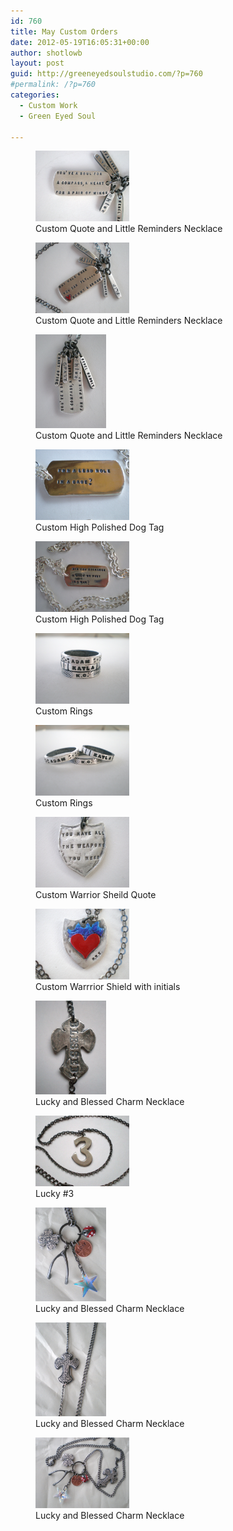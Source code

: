 ```yaml
---
id: 760
title: May Custom Orders
date: 2012-05-19T16:05:31+00:00
author: shotlowb
layout: post
guid: http://greeneyedsoulstudio.com/?p=760
#permalink: /?p=760
categories:
  - Custom Work
  - Green Eyed Soul
  
---
```

<div id='gallery-5' class='gallery galleryid-760 gallery-columns-2 gallery-size-thumbnail'>
  <figure class='gallery-item'> 
  
  <div class='gallery-icon landscape'>
    <a href='/vendor/uploads/2012/05/maycustomorders-006.jpg'><img width="150" height="113" src="/vendor/uploads/2012/05/maycustomorders-006.jpg" class="attachment-thumbnail size-thumbnail" alt="" aria-describedby="gallery-5-761" sizes="100vw" /></a>
  </div><figcaption class='wp-caption-text gallery-caption' id='gallery-5-761'> Custom Quote and Little Reminders Necklace </figcaption></figure><figure class='gallery-item'> 
  
  <div class='gallery-icon landscape'>
    <a href='/vendor/uploads/2012/05/maycustomorders-009.jpg'><img width="150" height="113" src="/vendor/uploads/2012/05/maycustomorders-009.jpg" class="attachment-thumbnail size-thumbnail" alt="" aria-describedby="gallery-5-762" sizes="100vw" /></a>
  </div><figcaption class='wp-caption-text gallery-caption' id='gallery-5-762'> Custom Quote and Little Reminders Necklace </figcaption></figure><figure class='gallery-item'> 
  
  <div class='gallery-icon portrait'>
    <a href='/vendor/uploads/2012/05/maycustomorders-010.jpg'><img width="113" height="150" src="/vendor/uploads/2012/05/maycustomorders-010.jpg" class="attachment-thumbnail size-thumbnail" alt="" aria-describedby="gallery-5-763" sizes="100vw" /></a>
  </div><figcaption class='wp-caption-text gallery-caption' id='gallery-5-763'> Custom Quote and Little Reminders Necklace </figcaption></figure><figure class='gallery-item'> 
  
  <div class='gallery-icon landscape'>
    <a href='/vendor/uploads/2012/05/maycustomorders-016.jpg'><img width="150" height="113" src="/vendor/uploads/2012/05/maycustomorders-016.jpg" class="attachment-thumbnail size-thumbnail" alt="" aria-describedby="gallery-5-764" sizes="100vw" /></a>
  </div><figcaption class='wp-caption-text gallery-caption' id='gallery-5-764'> Custom High Polished Dog Tag </figcaption></figure><figure class='gallery-item'> 
  
  <div class='gallery-icon landscape'>
    <a href='/vendor/uploads/2012/05/maycustomorders-018.jpg'><img width="150" height="113" src="/vendor/uploads/2012/05/maycustomorders-018.jpg" class="attachment-thumbnail size-thumbnail" alt="" aria-describedby="gallery-5-765" sizes="100vw" /></a>
  </div><figcaption class='wp-caption-text gallery-caption' id='gallery-5-765'> Custom High Polished Dog Tag </figcaption></figure><figure class='gallery-item'> 
  
  <div class='gallery-icon landscape'>
    <a href='/vendor/uploads/2012/05/maycustomorders-027.jpg'><img width="150" height="113" src="/vendor/uploads/2012/05/maycustomorders-027.jpg" class="attachment-thumbnail size-thumbnail" alt="" aria-describedby="gallery-5-766" sizes="100vw" /></a>
  </div><figcaption class='wp-caption-text gallery-caption' id='gallery-5-766'> Custom Rings </figcaption></figure><figure class='gallery-item'> 
  
  <div class='gallery-icon landscape'>
    <a href='/vendor/uploads/2012/05/maycustomorders-028.jpg'><img width="150" height="113" src="/vendor/uploads/2012/05/maycustomorders-028.jpg" class="attachment-thumbnail size-thumbnail" alt="" aria-describedby="gallery-5-767" sizes="100vw" /></a>
  </div><figcaption class='wp-caption-text gallery-caption' id='gallery-5-767'> Custom Rings </figcaption></figure><figure class='gallery-item'> 
  
  <div class='gallery-icon landscape'>
    <a href='/vendor/uploads/2012/05/maycustomorders-003.jpg'><img width="150" height="113" src="/vendor/uploads/2012/05/maycustomorders-003.jpg" class="attachment-thumbnail size-thumbnail" alt="" aria-describedby="gallery-5-768" sizes="100vw" /></a>
  </div><figcaption class='wp-caption-text gallery-caption' id='gallery-5-768'> Custom Warrior Sheild Quote </figcaption></figure><figure class='gallery-item'> 
  
  <div class='gallery-icon landscape'>
    <a href='/vendor/uploads/2012/05/maycustomorders-011.jpg'><img width="150" height="113" src="/vendor/uploads/2012/05/maycustomorders-011.jpg" class="attachment-thumbnail size-thumbnail" alt="" aria-describedby="gallery-5-769" sizes="100vw" /></a>
  </div><figcaption class='wp-caption-text gallery-caption' id='gallery-5-769'> Custom Warrrior Shield with initials </figcaption></figure><figure class='gallery-item'> 
  
  <div class='gallery-icon portrait'>
    <a href='/vendor/uploads/2012/05/maycustomorders-0061.jpg'><img width="113" height="150" src="/vendor/uploads/2012/05/maycustomorders-0061.jpg" class="attachment-thumbnail size-thumbnail" alt="" aria-describedby="gallery-5-770" sizes="100vw" /></a>
  </div><figcaption class='wp-caption-text gallery-caption' id='gallery-5-770'> Lucky and Blessed Charm Necklace </figcaption></figure><figure class='gallery-item'> 
  
  <div class='gallery-icon landscape'>
    <a href='/vendor/uploads/2012/05/maycustomorders-012.jpg'><img width="150" height="113" src="/vendor/uploads/2012/05/maycustomorders-012.jpg" class="attachment-thumbnail size-thumbnail" alt="" aria-describedby="gallery-5-771" sizes="100vw" /></a>
  </div><figcaption class='wp-caption-text gallery-caption' id='gallery-5-771'> Lucky #3 </figcaption></figure><figure class='gallery-item'> 
  
  <div class='gallery-icon portrait'>
    <a href='/vendor/uploads/2012/05/maycustomorders-024.jpg'><img width="113" height="150" src="/vendor/uploads/2012/05/maycustomorders-024.jpg" class="attachment-thumbnail size-thumbnail" alt="" aria-describedby="gallery-5-772" sizes="100vw" /></a>
  </div><figcaption class='wp-caption-text gallery-caption' id='gallery-5-772'> Lucky and Blessed Charm Necklace </figcaption></figure><figure class='gallery-item'> 
  
  <div class='gallery-icon portrait'>
    <a href='/vendor/uploads/2012/05/maycustomorders-030.jpg'><img width="113" height="150" src="/vendor/uploads/2012/05/maycustomorders-030.jpg" class="attachment-thumbnail size-thumbnail" alt="" aria-describedby="gallery-5-773" sizes="100vw" /></a>
  </div><figcaption class='wp-caption-text gallery-caption' id='gallery-5-773'> Lucky and Blessed Charm Necklace </figcaption></figure><figure class='gallery-item'> 
  
  <div class='gallery-icon landscape'>
    <a href='/vendor/uploads/2012/05/maycustomorders-034.jpg'><img width="150" height="113" src="/vendor/uploads/2012/05/maycustomorders-034.jpg" class="attachment-thumbnail size-thumbnail" alt="" aria-describedby="gallery-5-774" sizes="100vw" /></a>
  </div><figcaption class='wp-caption-text gallery-caption' id='gallery-5-774'> Lucky and Blessed Charm Necklace </figcaption></figure>
</div>